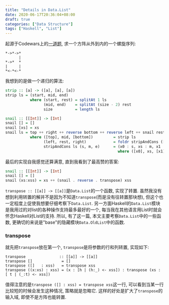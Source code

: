 ```yaml
---
title: "Details in Data.List"
date: 2020-06-17T20:36:04+08:00
draft: true
categories: ["Data Structure"]
tags: ["Haskell", "List"]
---
```


起源于Codewars上的[一道题](https://www.codewars.com/kata/521c2db8ddc89b9b7a0000c1), 求一个方阵从外到内的一个螺旋序列:

```
*->*->*
      |
*->*  *
|     |
*<-*<-*
```

我想到的是做一个递归的算法:

```haskell
strip :: [a] -> ([a], [a], [a])
strip ls = (start, mid, end)
           where (start, rest) = splitAt 1 ls
                 (mid, end)    = splitAt (size - 2) rest
                 size          = length ls 

snail :: [[Int]] -> [Int]
snail [] = []
snail [xs] = xs
snail ls = top ++ right ++ reverse bottom ++ reverse left ++ snail rest
           where ([top], mid, [bottom])         = strip ls
                 (left, rest, right)            = foldr stripAndCons ([], [], []) mid
                 stripAndCons ls (s, m, e)      = (x0 : s, xs : m, x1 : e)
                                                  where ([x0], xs, [x1]) = strip ls 
```

最后的实现自我感觉还算满意, 直到我看到了最高赞的答案:

```haskell
snail :: [[Int]] -> [Int]
snail [] = []
snail (xs:xss) = xs ++ (snail . reverse . transpose) xss
```

`transpose :: [[a]] -> [[a]]`是`Data.List`的一个函数, 实现了转置. 虽然我没有想到利用转置的解并不是因为不知道`transpose`(而是没有往转置那块想), 但这个也一定程度上促使我想要仔细考察下`Data.List`. 另一方面Haskell的`Data.List`模块是我用过的对list的各种操作支持最多最好的一个, 每当我在其他语言用List时就会怀念Haskell对List的支持. 所以, 有了这一篇, 本文主要考察`Data.List`中的一些函数, 更确切的来说是"base"的隐藏模块`Data.OldList`中的函数.

### transpose

就先把`transpose`放在第一个, `transpose`是将参数的行和列转置, 实现如下:

```
transpose               :: [[a]] -> [[a]]
transpose []             = []
transpose ([]   : xss)   = transpose xss
transpose ((x:xs) : xss) = (x : [h | (h:_) <- xss]) : transpose (xs : [ t | (_:t) <- xss])
```

值得注意的是`transpose ([] : xss) = transpose xss`这一行, 可以看到当某一行比较短的时候会发生这种情况, 策略就是忽略它. 这样的好处是扩大了`transpose`的输入域, 即使不是方阵也能转置.

